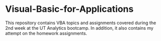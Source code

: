 # Visual-Basic-for-Applications

This repository contains VBA topics and assignments covered during the 2nd week at the UT Analytics bootcamp. In addition, it also contains my attempt on the homework assignments.
